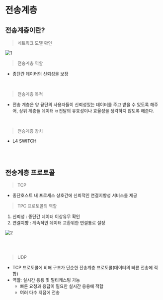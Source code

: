 # 전송계층
## 전송계층이란?

> 네트워크 모델 확인

![1](https://github.com/user-attachments/assets/9d0a82c4-168f-4d3a-9805-e89b5763304b)

> 전송계층 역할

* 종단간 데이터의 신뢰성을 보장

<br>

> 전송계층 목적

* 전송 계층은 양 끝단의 사용자들이 신뢰성있는 데이터를 주고 받을 수 있도록 해주어, 상위 계층들 데이터 ㅂ전달의 유효성이나 효율성을 생각하지 않도록 해준다.

  <br>

> 전승계층 장치

 * L4 SWITCH

 <br>
 <br>
 
 ## 전송계층 프로토콜

> TCP

* 종단호스트 내 프로세스 상호간에 신뢰적인 연결지향성 서비스를 제공

> TPC 프로토콜의 역할

1. 신뢰성 : 종단간 데이터 이상유무 확인
2. 연결지향 : 계속적인 데이터 교환위한 연결통로 설정

![2](https://github.com/user-attachments/assets/2e96ff2c-05b9-4eea-8701-ae2701de33b0)

<br>
<br>

> UDP

* TCP 프로토콜에 비해 구조가 단순한 전송계층 프로토콜(데이터의 빠른 전송에 적합)
* 역할: 실시간 응용 및 멀티캐스팅 가능
    - 빠른 요청과 응답이 필요한 실시간 응용에 적합
    -  여러 다수 지점에 전송
 
